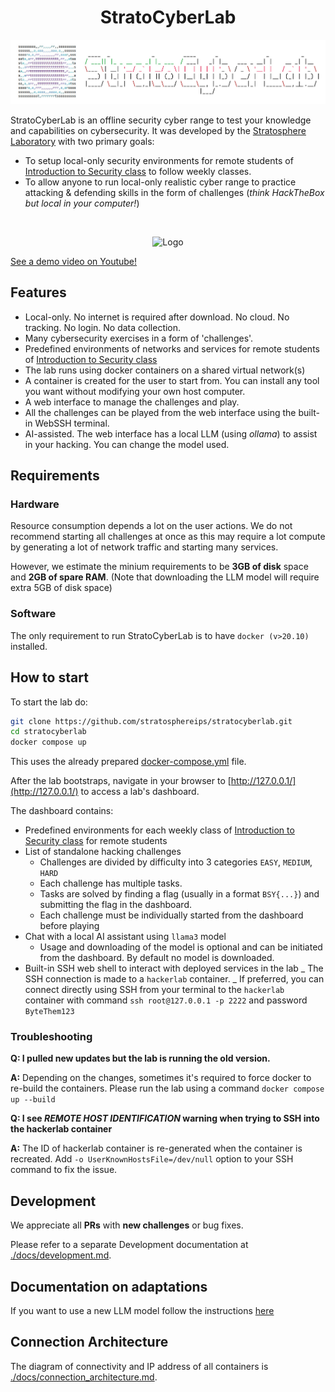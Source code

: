 <h1 align="center">StratoCyberLab</h1>

<p align="center">
  <img src="./docs/banner-light.jpg" alt="Logo"/>
</p>

StratoCyberLab is an offline security cyber range to test your knowledge and capabilities on cybersecurity. It was developed by the [Stratosphere Laboratory](https://www.stratosphereips.org/) with two primary goals:

- To setup local-only security environments for remote students of [Introduction to Security class](https://cybersecurity.bsy.fel.cvut.cz/) to follow weekly classes.
- To allow anyone to run local-only realistic cyber range to practice attacking & defending skills in the form of challenges (_think HackTheBox but local in your computer!_)

<br>


<p align="center">
  <img src="https://github.com/user-attachments/assets/842b6364-c682-4227-a012-d656694d91af" alt="Logo" width="800"/>
</p>

[See a demo video on Youtube!](https://www.youtube.com/watch?v=dkNBveT3Sqg)

## Features

- Local-only. No internet is required after download. No cloud. No tracking. No login. No data collection.
- Many cybersecurity exercises in a form of 'challenges'.
- Predefined environments of networks and services for remote students of [Introduction to Security class](https://cybersecurity.bsy.fel.cvut.cz/)
- The lab runs using docker containers on a shared virtual network(s)
- A container is created for the user to start from. You can install any tool you want without modifying your own host computer.
- A web interface to manage the challenges and play.
- All the challenges can be played from the web interface using the built-in WebSSH terminal.
- AI-assisted. The web interface has a local LLM (using _ollama_) to assist in your hacking. You can change the model used.

## Requirements

### Hardware

Resource consumption depends a lot on the user actions. We do not recommend starting all challenges at once
as this may require a lot compute by generating a lot of network traffic and starting many services.

However, we estimate the minium requirements to be **3GB of disk** space and **2GB of spare RAM**. (Note that downloading the LLM model will require extra 5GB of disk space)

### Software

The only requirement to run StratoCyberLab is to have `docker (v>20.10)` installed.

## How to start

To start the lab do:

```bash
git clone https://github.com/stratosphereips/stratocyberlab.git
cd stratocyberlab
docker compose up
```

This uses the already prepared [docker-compose.yml](./docker-compose.yml) file.

After the lab bootstraps, navigate in your browser to [http://127.0.0.1/](http://127.0.0.1/) to access a lab's dashboard.

The dashboard contains:

- Predefined environments for each weekly class of [Introduction to Security class](https://cybersecurity.bsy.fel.cvut.cz/) for remote students
- List of standalone hacking challenges
  - Challenges are divided by difficulty into 3 categories `EASY`, `MEDIUM`, `HARD`
  - Each challenge has multiple tasks.
  - Tasks are solved by finding a flag (usually in a format `BSY{...}`) and submitting the flag in the dashboard.
  - Each challenge must be individually started from the dashboard before playing
- Chat with a local AI assistant using `llama3` model
  - Usage and downloading of the model is optional and can be initiated from the dashboard. By default no model is downloaded.
- Built-in SSH web shell to interact with deployed services in the lab
  _ The SSH connection is made to a `hackerlab` container.
  _ If preferred, you can connect directly using SSH from your terminal to the `hackerlab` container with command
  `ssh root@127.0.0.1 -p 2222` and password `ByteThem123`

### Troubleshooting

**Q: I pulled new updates but the lab is running the old version.**

**A:** Depending on the changes, sometimes it's required to force docker to re-build the containers. Please run the lab using a command `docker compose up --build`

**Q: I see _REMOTE HOST IDENTIFICATION_ warning when trying to SSH into the hackerlab container**

**A:** The ID of hackerlab container is re-generated when the container is recreated. Add `-o UserKnownHostsFile=/dev/null` option to your SSH command to fix the issue.

## Development

We appreciate all **PRs** with **new challenges** or bug fixes.

Please refer to a separate Development documentation at [./docs/development.md](./docs/development.md).


## Documentation on adaptations

If you want to use a new LLM model follow the instructions [here](https://github.com/stratosphereips/stratocyberlab/blob/main/docs/add-new-llm-model.md)

## Connection Architecture

The diagram of connectivity and IP address of all containers is [./docs/connection_architecture.md](./docs/connection_architecture.md).

